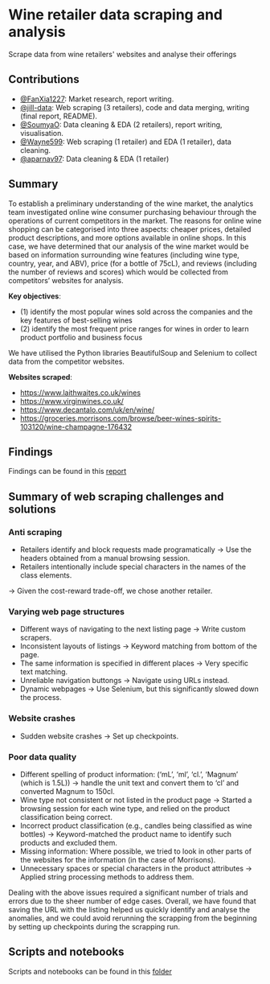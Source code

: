 # Wine retailer data scraping and analysis

Scrape data from wine retailers' websites and analyse their offerings

## Contributions

- [@FanXia1227](https://github.com/FanXia1227): Market research, report writing.
- [@jill-data](https://github.com/jill-data): Web scraping (3 retailers), code and data merging, writing (final report, README).
- [@SoumyaO](https://github.com/SoumyaO): Data cleaning & EDA (2 retailers), report writing, visualisation.
- [@Wayne599](https://github.com/Wayne599): Web scraping (1 retailer) and EDA (1 retailer), data cleaning.
- [@aparnav97](https://github.com/aparnav97): Data cleaning & EDA (1 retailer)

## Summary

To establish a preliminary understanding of the wine market, the analytics team
investigated online wine consumer purchasing behaviour through the operations of current
competitors in the market. The reasons for online wine shopping can be categorised into
three aspects: cheaper prices, detailed product descriptions, and more options available
in online shops. In this case, we have determined that our analysis of the wine market
would be based on information surrounding wine features (including wine type, country,
year, and ABV), price (for a bottle of 75cL), and reviews (including the number of
reviews and scores) which would be collected from competitors’ websites for analysis.

**Key objectives**:

- (1) identify the most popular wines sold across the companies and the key features of
best-selling wines
- (2) identify the most frequent price ranges for wines in order to learn product
portfolio and business focus

We have utilised the Python libraries BeautifulSoup and Selenium to collect data from
the competitor websites.

**Websites scraped**:

- <https://www.laithwaites.co.uk/wines>
- <https://www.virginwines.co.uk/>
- <https://www.decantalo.com/uk/en/wine/>
- <https://groceries.morrisons.com/browse/beer-wines-spirits-103120/wine-champagne-176432>

## Findings

Findings can be found in this [report](./Final%20deliverables/Group5%20SMM750%20.pdf)

## Summary of web scraping challenges and solutions

### Anti scraping

- Retailers identify and block requests made programatically -> Use the headers obtained
  from a manual browsing session.
- Retailers intentionally include special characters in the names of the class elements.

-> Given the cost-reward trade-off, we chose another retailer.

### Varying web page structures

- Different ways of navigating to the next listing page -> Write custom scrapers.
- Inconsistent layouts of listings -> Keyword matching from bottom of the page.
- The same information is specified in different places -> Very specific text matching.
- Unreliable navigation buttongs -> Navigate using URLs instead.
- Dynamic webpages -> Use Selenium, but this significantly slowed down the process.

### Website crashes

- Sudden website crashes -> Set up checkpoints.

### Poor data quality

- Different spelling of product information: (‘mL’, ‘ml’, ‘cl.’, ‘Magnum’ (which is
1.5L)) -> handle the unit text and convert them to ‘cl’ and converted Magnum to 150cl.
- Wine type not consistent or not listed in the product page -> Started
a browsing session for each wine type, and relied on the product classification
being correct.
- Incorrect product classification (e.g., candles being classified as wine bottles) ->
Keyword-matched the product name to identify such products and excluded them.
- Missing information: Where possible, we tried to look in other parts of the websites
for the information (in the case of Morrisons).
- Unnecessary spaces or special characters in the product attributes -> Applied string
processing methods to address them.

Dealing with the above issues required a significant number of trials and errors due to
the sheer number of edge cases. Overall, we have found that saving the URL with the
listing helped us quickly identify and analyse the anomalies, and we could avoid
rerunning the scrapping from the beginning by setting up checkpoints during the
scrapping run.

## Scripts and notebooks

Scripts and notebooks can be found in this [folder](./Final%20deliverables/code/)
